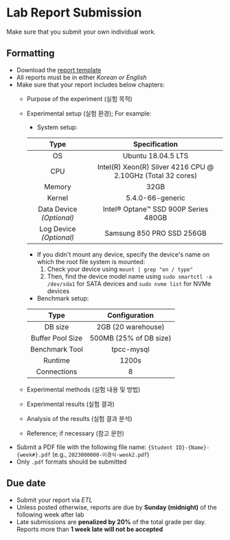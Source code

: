 # Lab Report Submission

Make sure that you submit your own individual work.

## Formatting

- Download the [report template](./report-template.docx)
- All reports must be in either *Korean or English*
- Make sure that your report includes below chapters:
    - Purpose of the experiment (실험 목적)
    - Experimental setup (실험 환경); For example:
        - System setup:
        
        | Type | Specification |
        |:-----------:|:----------------------------------------------------------:|
        | OS          | Ubuntu 18.04.5 LTS                                         |
        | CPU         | Intel(R) Xeon(R) Silver 4216 CPU @ 2.10GHz (Total 32 cores)|
        | Memory      | 32GB                                                       |
        | Kernel      | 5.4.0-66-generic                                           |
        | Data Device *(Optional)* | Intel® Optane™ SSD 900P Series 480GB          |
        | Log Device *(Optional)* | Samsung 850 PRO SSD 256GB                     |
        
        - If you didn't mount any device, specify the device's name on which the root file system is mounted:
            1. Check your device using `mount | grep "on / type"`
            2. Then, find the device model name using `sudo smartctl -a /dev/sda1` for SATA devices and `sudo nvme list` for NVMe devices
        - Benchmark setup:
      
        | Type | Configuration |
        |:----------------:|:----------------------:|
        | DB size          | 2GB (20 warehouse)     |
        | Buffer Pool Size | 500MB (25% of DB size) |
        | Benchmark Tool   | tpcc-mysql             |
        | Runtime          | 1200s                  |
        | Connections      | 8                      |
        
    - Experimental methods (실험 내용 및 방법)
    - Experimental results (실험 결과)
    - Analysis of the results (실험 결과 분석)
    - Reference; if necessary (참고 문헌)
- Submit a PDF file with the following file name: `{Student ID}-{Name}-{week#}.pdf` (e.g., `2023000000-이경식-week2.pdf`)
- Only `.pdf` formats should be submitted

## Due date

- Submit your report via *ETL*
- Unless posted otherwise, reports are due by **Sunday (midnight)** of the following week after lab
- Late submissions are **penalized by 20%** of the total grade per day. Reports more than **1 week late will not be accepted**
